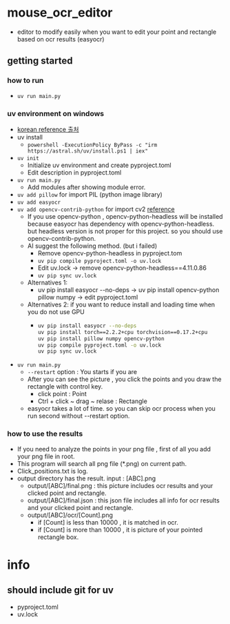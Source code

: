# mouse_ocr_editor
- editor to modify easily when you want to edit your point and rectangle based on ocr results (easyocr)
## getting started
### how to run
- ```uv run main.py```
### uv environment on windows
- [korean reference 출처](https://rudaks.tistory.com/entry/python의-uv-사용법)
- uv install
  - ```powershell -ExecutionPolicy ByPass -c "irm https://astral.sh/uv/install.ps1 | iex"```
- ```uv init```
  - Initialize uv environment and create pyproject.toml 
  - Edit description in pyproject.toml
- ```uv run main.py```
  - Add modules after showing module error.
- ```uv add pillow``` for import PIL    (python image library)
- ```uv add easyocr```
- ```uv add opencv-contrib-python``` for import cv2   [reference](https://github.com/astral-sh/uv/issues/11659)
  - If you use opencv-python , opencv-python-headless will be installed because easyocr has dependency with opencv-python-headless. but headless version is not proper for this project.  so you should use opencv-contrib-python.
  - AI suggest the following method.  (but i failed)
      - Remove opencv-python-headless in pyproject.tom
      - ```uv pip compile pyproject.toml -o uv.lock```
      - Edit uv.lock -> remove opencv-python-headless==4.11.0.86
      - ```uv pip sync uv.lock```
  - Alternatives 1: 
    - uv pip install easyocr --no-deps  -> uv pip install opencv-python pillow numpy -> edit pyproject.toml
  - Alternatives 2: if you want to reduce install and loading time when you do not use GPU
    - ```sh
      uv pip install easyocr --no-deps
      uv pip install torch==2.2.2+cpu torchvision==0.17.2+cpu
      uv pip install pillow numpy opencv-python
      uv pip compile pyproject.toml -o uv.lock
      uv pip sync uv.lock
      ```
- ```uv run main.py```
  - ```--restart```  option : You starts if you are 
  - After you can see the picture , you click the points and you draw the rectangle with control key.
    - click point : Point
    - Ctrl + click ~ drag ~ relase : Rectangle
  - easyocr takes a lot of time. so you can skip ocr process when you run second without --restart option.
### how to use the results
- If you need to analyze the points in your png file , first of all you add your png file in root.
- This program will search all png file (*.png) on current path.
- Click_positions.txt is log.
- output directory has the result. input : [ABC].png
  - output/[ABC]/final.png  : this picture includes ocr results and your clicked point and rectangle.
  - output/[ABC]/final.json : this json file includes all info for ocr results and your clicked point and rectangle.
  - output/[ABC]/ocr/[Count].png
    - if [Count] is less than 10000 , it is matched in ocr.
    - if [Count] is more than 10000 , it is picture of your pointed rectangle box.

# info
## should include git for uv
- pyproject.toml 
- uv.lock


